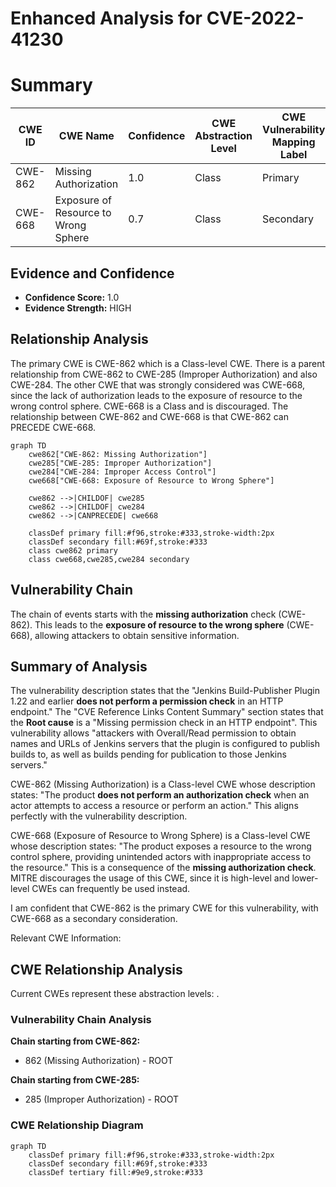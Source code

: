 # Enhanced Analysis for CVE-2022-41230

# Summary
| CWE ID | CWE Name | Confidence | CWE Abstraction Level | CWE Vulnerability Mapping Label | CWE-Vulnerability Mapping Notes |
|---|---|---|---|---|---|
| CWE-862 | Missing Authorization | 1.0 | Class | Primary | Allowed-with-Review |
| CWE-668 | Exposure of Resource to Wrong Sphere | 0.7 | Class | Secondary | Discouraged |

## Evidence and Confidence

*   **Confidence Score:** 1.0
*   **Evidence Strength:** HIGH

## Relationship Analysis
The primary CWE is CWE-862 which is a Class-level CWE. There is a parent relationship from CWE-862 to CWE-285 (Improper Authorization) and also CWE-284. The other CWE that was strongly considered was CWE-668, since the lack of authorization leads to the exposure of resource to the wrong control sphere. CWE-668 is a Class and is discouraged. The relationship between CWE-862 and CWE-668 is that CWE-862 can PRECEDE CWE-668.

```mermaid
graph TD
    cwe862["CWE-862: Missing Authorization"]
    cwe285["CWE-285: Improper Authorization"]
    cwe284["CWE-284: Improper Access Control"]
    cwe668["CWE-668: Exposure of Resource to Wrong Sphere"]

    cwe862 -->|CHILDOF| cwe285
    cwe862 -->|CHILDOF| cwe284
    cwe862 -->|CANPRECEDE| cwe668
    
    classDef primary fill:#f96,stroke:#333,stroke-width:2px
    classDef secondary fill:#69f,stroke:#333
    class cwe862 primary
    class cwe668,cwe285,cwe284 secondary
```

## Vulnerability Chain
The chain of events starts with the **missing authorization** check (CWE-862). This leads to the **exposure of resource to the wrong sphere** (CWE-668), allowing attackers to obtain sensitive information.

## Summary of Analysis
The vulnerability description states that the "Jenkins Build-Publisher Plugin 1.22 and earlier **does not perform a permission check** in an HTTP endpoint." The "CVE Reference Links Content Summary" section states that the **Root cause** is a "Missing permission check in an HTTP endpoint". This vulnerability allows "attackers with Overall/Read permission to obtain names and URLs of Jenkins servers that the plugin is configured to publish builds to, as well as builds pending for publication to those Jenkins servers."

CWE-862 (Missing Authorization) is a Class-level CWE whose description states: "The product **does not perform an authorization check** when an actor attempts to access a resource or perform an action." This aligns perfectly with the vulnerability description.

CWE-668 (Exposure of Resource to Wrong Sphere) is a Class-level CWE whose description states: "The product exposes a resource to the wrong control sphere, providing unintended actors with inappropriate access to the resource." This is a consequence of the **missing authorization check**. MITRE discourages the usage of this CWE, since it is high-level and lower-level CWEs can frequently be used instead.

I am confident that CWE-862 is the primary CWE for this vulnerability, with CWE-668 as a secondary consideration.

Relevant CWE Information:


## CWE Relationship Analysis

Current CWEs represent these abstraction levels: .


### Vulnerability Chain Analysis

**Chain starting from CWE-862:**
- 862 (Missing Authorization) - ROOT


**Chain starting from CWE-285:**
- 285 (Improper Authorization) - ROOT



### CWE Relationship Diagram

```mermaid
graph TD
    classDef primary fill:#f96,stroke:#333,stroke-width:2px
    classDef secondary fill:#69f,stroke:#333
    classDef tertiary fill:#9e9,stroke:#333
```